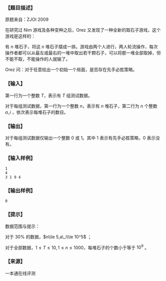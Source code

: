 ### 【题目描述】

原题来自：ZJOI 2009

在研究过 Nim 游戏及各种变种之后，Orez 又发现了一种全新的取石子游戏，这个游戏是这样的：

有 $n$ 堆石子，将这 $n$ 堆石子摆成一排。游戏由两个人进行，两人轮流操作，每次操作者都可以从最左或最右的一堆中取出若干颗石子，可以将那一堆全部取掉，但不能不取，不能操作的人就输了。

Orez 问：对于任意给出一个初始一个局面，是否存在先手必胜策略。

### 【输入】

第一行为一个整数 $T$，表示有 $T$ 组测试数据。

对于每组测试数据，第一行为一个整数 $n$，表示有 $n$ 堆石子，第二行为 $n$ 个整数 $a\_i$ ，依次表示每堆石子的数目。

### 【输出】

对于每组测试数据仅输出一个整数 $0$ 或 $1$。其中 $1$ 表示有先手必胜策略，$0$ 表示没有。

### 【输入样例】

```
1
4
3 1 9 4
```

### 【输出样例】

```
0
```

### 【提示】

数据范围与提示：

对于 30% 的数据，$n\\le 5,a\_i\\le 10^5$ ；

对于全部数据，$1≤T≤10,1≤n≤1000$，每堆石子的个数小于等于 $10^9$ 。


 ### 【来源】

 一本通在线评测 